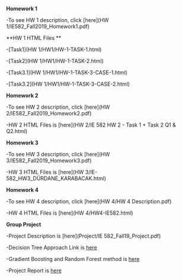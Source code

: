 
**Homework 1**

-To see HW 1 description, click [here](HW 1/IE582_Fall2019_Homework1.pdf)

**HW 1 HTML Files **


-[Task1](HW 1/HW1/HW-1-TASK-1.html)

-[Task2](HW 1/HW1/HW-1-TASK-2.html)

-[Task3.1](HW 1/HW1/HW-1-TASK-3-CASE-1.html)

-[Task3.2](HW 1/HW1/HW-1-TASK-3-CASE-2.html)


**Homework 2**

-To see HW 2 description, click [here](HW 2/IE582_Fall2019_Homework2.pdf)

-HW 2 HTML Files is [here](HW 2/IE 582 HW 2 - Task 1 + Task 2 Q1 & Q2.html)


**Homework 3**

-To see HW 3 description, click [here](HW 3/IE582_Fall2019_Homework3.pdf)

-HW 3 HTML Files is [here](HW 3/IE-582_HW3_DÜRDANE_KARABACAK.html)


**Homework 4**

-To see HW 4 description, click [here](HW 4/HW 4 Description.pdf)

-HW 4 HTML Files is [here](HW 4/HW4-IE582.html)


**Group Project**

-Project Description is [here](Project/IE 582_Fall19_Project.pdf)

-Decision Tree Approach Link is [here](Project\IE582-PROJECT-Decision-Tree.html)

-Gradient Boosting and Random Forest method is [here](
https://colab.research.google.com/drive/1OPcyoKfUxyCPPEtJWYKCKfO5dv8KBK2v#scrollTo=aLkji7llMLfI)

-Project Report is [here](https://github.com/BU-IE-582/fall19-DurdaneKarabacak/blob/master/Project/IE_582_Final_Report%20(2).ipynb)

